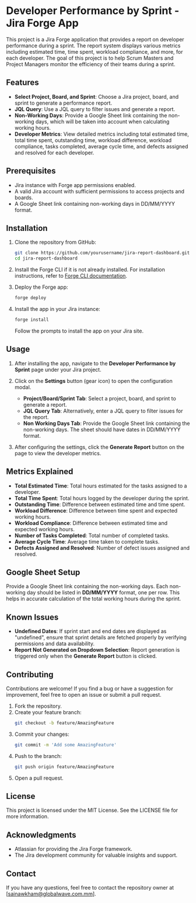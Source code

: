 # Developer Performance by Sprint - Jira Forge App

This project is a Jira Forge application that provides a report on developer performance during a sprint. The report system displays various metrics including estimated time, time spent, workload compliance, and more, for each developer. The goal of this project is to help Scrum Masters and Project Managers monitor the efficiency of their teams during a sprint.

## Features
- **Select Project, Board, and Sprint**: Choose a Jira project, board, and sprint to generate a performance report.
- **JQL Query**: Use a JQL query to filter issues and generate a report.
- **Non-Working Days**: Provide a Google Sheet link containing the non-working days, which will be taken into account when calculating working hours.
- **Developer Metrics**: View detailed metrics including total estimated time, total time spent, outstanding time, workload difference, workload compliance, tasks completed, average cycle time, and defects assigned and resolved for each developer.

## Prerequisites
- Jira instance with Forge app permissions enabled.
- A valid Jira account with sufficient permissions to access projects and boards.
- A Google Sheet link containing non-working days in DD/MM/YYYY format.

## Installation
1. Clone the repository from GitHub:
   ```sh
   git clone https://github.com/yourusername/jira-report-dashboard.git
   cd jira-report-dashboard
   ```

2. Install the Forge CLI if it is not already installed. For installation instructions, refer to [Forge CLI documentation](https://developer.atlassian.com/platform/forge/cli/).

3. Deploy the Forge app:
   ```sh
   forge deploy
   ```

4. Install the app in your Jira instance:
   ```sh
   forge install
   ```
   Follow the prompts to install the app on your Jira site.

## Usage
1. After installing the app, navigate to the **Developer Performance by Sprint** page under your Jira project.

2. Click on the **Settings** button (gear icon) to open the configuration modal.
   - **Project/Board/Sprint Tab**: Select a project, board, and sprint to generate a report.
   - **JQL Query Tab**: Alternatively, enter a JQL query to filter issues for the report.
   - **Non Working Days Tab**: Provide the Google Sheet link containing the non-working days. The sheet should have dates in DD/MM/YYYY format.

3. After configuring the settings, click the **Generate Report** button on the page to view the developer metrics.

## Metrics Explained
- **Total Estimated Time**: Total hours estimated for the tasks assigned to a developer.
- **Total Time Spent**: Total hours logged by the developer during the sprint.
- **Outstanding Time**: Difference between estimated time and time spent.
- **Workload Difference**: Difference between time spent and expected working hours.
- **Workload Compliance**: Difference between estimated time and expected working hours.
- **Number of Tasks Completed**: Total number of completed tasks.
- **Average Cycle Time**: Average time taken to complete tasks.
- **Defects Assigned and Resolved**: Number of defect issues assigned and resolved.

## Google Sheet Setup
Provide a Google Sheet link containing the non-working days. Each non-working day should be listed in **DD/MM/YYYY** format, one per row. This helps in accurate calculation of the total working hours during the sprint.

## Known Issues
- **Undefined Dates**: If sprint start and end dates are displayed as "undefined", ensure that sprint details are fetched properly by verifying permissions and data availability.
- **Report Not Generated on Dropdown Selection**: Report generation is triggered only when the **Generate Report** button is clicked.

## Contributing
Contributions are welcome! If you find a bug or have a suggestion for improvement, feel free to open an issue or submit a pull request.

1. Fork the repository.
2. Create your feature branch:
   ```sh
   git checkout -b feature/AmazingFeature
   ```
3. Commit your changes:
   ```sh
   git commit -m 'Add some AmazingFeature'
   ```
4. Push to the branch:
   ```sh
   git push origin feature/AmazingFeature
   ```
5. Open a pull request.

## License
This project is licensed under the MIT License. See the LICENSE file for more information.

## Acknowledgments
- Atlassian for providing the Jira Forge framework.
- The Jira development community for valuable insights and support.

## Contact
If you have any questions, feel free to contact the repository owner at [sainawkham@globalwave.com.mm].


